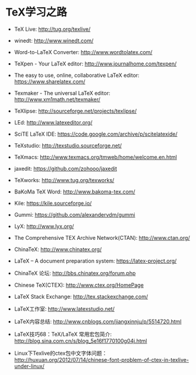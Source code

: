 # TeX学习之路

* TeX Live: <http://tug.org/texlive/>
* winedt: <http://www.winedt.com/>

* Word-to-LaTeX Converter: <http://www.wordtolatex.com/>
* TeXpen - Your LaTeX editor: <http://www.journalhome.com/texpen/>
* The easy to use, online, collaborative LaTeX editor: <https://www.sharelatex.com/>
* Texmaker - The universal LaTeX editor: <http://www.xm1math.net/texmaker/>
* TeXlipse: <http://sourceforge.net/projects/texlipse/>
* LEd: <http://www.latexeditor.org/>
* SciTE LaTeX IDE: <https://code.google.com/archive/p/scitelatexide/>
* TeXstudio: <http://texstudio.sourceforge.net/>
* TeXmacs: <http://www.texmacs.org/tmweb/home/welcome.en.html>
* jaxedit: <https://github.com/zohooo/jaxedit>
* TeXworks: <http://www.tug.org/texworks/>
* BaKoMa TeX Word: <http://www.bakoma-tex.com/>
* Kile: <https://kile.sourceforge.io/>
* Gummi: <https://github.com/alexandervdm/gummi>
* LyX: <http://www.lyx.org/>

* The Comprehensive TEX Archive Network(CTAN): <http://www.ctan.org/>
* ChinaTeX: <http://www.chinatex.org/>
* LaTeX – A document preparation system: <https://latex-project.org/>
* ChinaTeX 论坛: <http://bbs.chinatex.org/forum.php>
* Chinese TeX(CTEX): <http://www.ctex.org/HomePage>
* LaTeX Stack Exchange: <http://tex.stackexchange.com/>
* LaTeX工作室: <http://www.latexstudio.net/>

* LaTeX内容总结: <http://www.cnblogs.com/jiangxinnju/p/5514720.html>
* LaTeX技巧68：TeX/LaTeX 常用宏包简介: <http://blog.sina.com.cn/s/blog_5e16f1770100g04j.html>
* Linux下Texlive的ctex包中文字体问题：<http://huxuan.org/2012/07/14/chinese-font-problem-of-ctex-in-texlive-under-linux/>